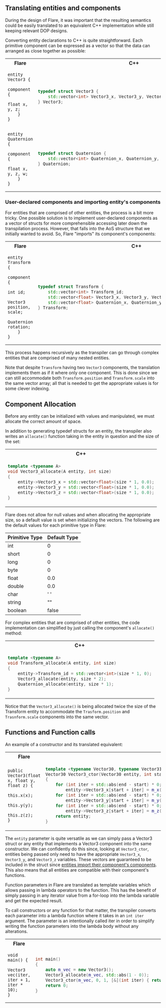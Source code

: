 ## <a id="section1"></a> Translating entities and components

During the design of Flare, it was important that the resulting semantics could be easily translated to an equivalent C++
implementation while still keeping relevant DOP designs.

Converting entity declarations to C++ is quite straightforward. Each primitive component can be expressed as a vector so
that the data can arranged as close together as possible:

<table>
<tr>
<th>Flare</th>
<th>C++</th>
</tr>
<tr>
<td>

```
entity Vector3 {
    component {
        float x, y, z;
    }
}
```

</td>
<td>

```cpp
typedef struct Vector3 {
    std::vector<int> Vector3_x, Vector3_y, Vector3_z;
} Vector3;
```

</td>
</tr>
<tr>
<td>

```
entity Quaternion {
    component {
        float x, y, z, w;
    }
}
```

</td>
<td>

```cpp
typedef struct Quaternion {
    std::vector<int> Quaternion_x, Quaternion_y, Quaternion_z, Quaternion_w;
} Quaternion;
```

</td>
</tr>
</table>

### <a id="section1.1"></a> User-declared components and importing entity's components

For entities that are comprised of other entities, the process is a bit more tricky. One possible solution is to implement user-declared
components as a vector of structs for more comprehensible accessing later down the transpilation process. However, that falls into the 
AoS structure that we initially wanted to avoid. So, Flare "imports" its component's components:

<table>
<tr>
<th>Flare</th>
<th>C++</th>
</tr>
<tr>
<td>

```
entity Transform {
    component {
        int id;
        Vector3 position, scale;
        Quaternion rotation;
    }
}
```

</td>
<td>

```cpp
typedef struct Transform {
    std::vector<int> Transform_id;
    std::vector<float> Vector3_x, Vector3_y, Vector3_z;
    std::vector<float> Quaternion_x, Quaternion_y, Quaternion_z, Quaternion_w;
} Transform;
```

</td>
</tr>
</table>

This process happens recursively as the transpiler can go through complex entities that are comprised of many nested entities.

Note that despite `Transform` having two `Vector3` components, the translation implements them as if it where only one component.
This is done since we can still accommodate both `Transform.position` and `Transform.scale` into the same vector
array; all that is needed to get the appropriate values is for some clever indexing.

## <a id="section2"></a> Component Allocation

Before any entity can be initialized with values and manipulated, we must allocate the correct amount of space.

In addition to generating typedef structs for an entity, the transpiler also writes an `allocate()` function taking in the entity in question 
and the size of the set:

<table>
<tr>
<th>C++</th>
</tr>
<tr>
<td>

```cpp
template <typename A>
void Vector3_allocate(A entity, int size)
{
    entity->Vector3_x = std::vector<float>(size * 1, 0.0);
    entity->Vector3_y = std::vector<float>(size * 1, 0.0);
    entity->Vector3_z = std::vector<float>(size * 1, 0.0);
}
```

</td>
</tr>
</table>

Flare does not allow for null values and when allocating the appropriate size, so a default value is set when initializing the vectors. The following are 
the default values for each primitive type in Flare:

Primitive Type | Default Type
--- | --- 
int | 0
short | 0
long | 0
byte | 0
float | 0.0
double | 0.0
char | ' '
string | ""
boolean | false

For complex entities that are comprised of other entities, the code implementation can simplified by just calling the component's `allocate()` method:

<table>
<tr>
<th>C++</th>
</tr>
<tr>
<td>

```cpp
template <typename A>
void Transform_allocate(A entity, int size)
{
    entity->Transform_id = std::vector<int>(size * 1, 0);
    Vector3_allocate(entity, size * 2);
    Quaternion_allocate(entity, size * 1);
}
```

</td>
</tr>
</table>

Notice that the `Vector3_allocate()` is being allocated twice the size of the Transform entity to accommodate the `Trasform.position` and `Trasnform.scale` components
into the same vector.

## <a id="section3"></a> Functions and Function calls

An example of a constructor and its translated equivalent:

<table>
<tr>
<th>Flare</th>
<th>C++</th>
</tr>
<tr>
<td>

```
public Vector3(float x, float y, float z) {
    this.x(x);
    this.y(y);
    this.z(z);
}
```

</td>
<td>

```cpp
template <typename Vector30, typename Vector31, typename Vector32, typename Vector33>
Vector30 Vector3_ctor(Vector30 entity, int start, int end, const Vector31& m_x, const Vector32& m_y, const Vector33& m_z)
{
    for (int iter = std::abs(end - start) * 0; iter < std::abs(end - start) * 1; iter++)
        entity->Vector3_x[start + iter] = m_x(iter);
    for (int iter = std::abs(end - start) * 0; iter < std::abs(end - start) * 1; iter++)
        entity->Vector3_y[start + iter] = m_y(iter);
    for (int iter = std::abs(end - start) * 0; iter < std::abs(end - start) * 1; iter++)
        entity->Vector3_z[start + iter] = m_z(iter);
    return entity;
}
```

</td>
</tr>
</table>

The `entity` parameter is quite versatile as we can simply pass a Vector3 struct or any entity that implements a Vector3 component into the same constructor. We can confidently do this since,
looking at `Vector3_ctor`, entities being passed only need to have the appropriate `Vector3_x`, `Vector3_y`, and `Vector3_z` variables. These vectors are guaranteed to be included in the struct
since [entities import their component's components](#section1.1). This also means that all entities are compatible with their component's functions.

Function parameters in Flare are translated as template variables which allows passing in lambda operators to the function. This has the benefit of simply passing in any iterator value from a for-loop
into the lambda variable and get the expected result.

To call constructors or any function for that matter, the transpiler converts each parameter into a lambda function where it takes in an `int iter` argument. The parameter is an intentionally 
called iter in order to simplify writing the function parameters into the lambda body without any alterations.


<table>
<tr>
<th>Flare</th>
<th>C++</th>
</tr>
<tr>
<td>

```
void main() {
    Vector3 vec(iter, iter + 1, iter * 10);
}
```

</td>
<td>

```cpp
int main()
{
    auto m_vec = new Vector3();
    Vector3_allocate(m_vec, std::abs(1 - 0));
    Vector3_ctor(m_vec, 0, 1, [&](int iter) { return iter; }, [&](int iter) { return iter + 1; }, [&](int iter) { return iter * 10; });
    return 0;
}
```

</td>
</tr>
</table>
